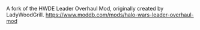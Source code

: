 A fork of the HWDE Leader Overhaul Mod, originally created by LadyWoodGrill.
<https://www.moddb.com/mods/halo-wars-leader-overhaul-mod>
